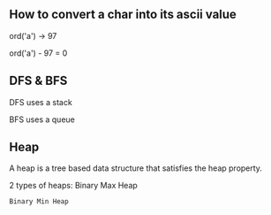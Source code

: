 ## How to convert a char into its ascii value
ord('a') -> 97

ord('a') - 97 = 0

## DFS & BFS
DFS uses a stack

BFS uses a queue

## Heap
A heap is a tree based data structure that satisfies the heap property.

2 types of heaps:
    Binary Max Heap
    
    Binary Min Heap
